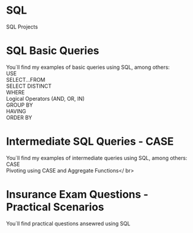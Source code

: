 # SQL
SQL Projects <br />

# SQL Basic Queries
You´ll find my examples of basic queries using SQL, among others: <br />
USE<br />
SELECT...FROM<br />
SELECT DISTINCT<br />
WHERE<br />
Logical Operators (AND, OR, IN)<br />
GROUP BY<br />
HAVING<br />
ORDER BY<br />

# Intermediate SQL Queries - CASE
You´ll find my examples of intermediate queries using SQL, among others: <br />
CASE<br />
Pivoting using CASE and Aggregate Functions</ br>

# Insurance Exam Questions - Practical Scenarios
You´ll find practical questions ansewred using SQL <br />


